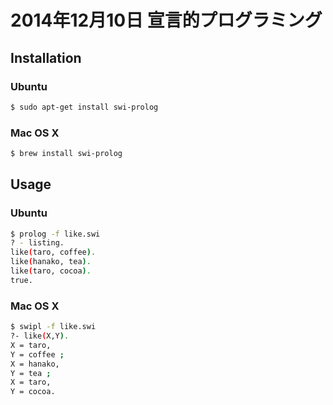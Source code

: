 2014年12月10日 宣言的プログラミング
===

Installation 
---
### Ubuntu

```bash
$ sudo apt-get install swi-prolog
```

### Mac OS X

```bash
$ brew install swi-prolog
```

Usage
---

### Ubuntu

```bash
$ prolog -f like.swi
? - listing.
like(taro, coffee).
like(hanako, tea).
like(taro, cocoa).
true.
```

### Mac OS X

```bash
$ swipl -f like.swi
?- like(X,Y).
X = taro,
Y = coffee ;
X = hanako,
Y = tea ;
X = taro,
Y = cocoa.
```